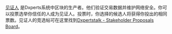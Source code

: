 [见证人](introduction/blockproducer) 是Dxperts系统中区块的生产者。他们验证交易数据并维护网络安全。你可以投票选举你信任的人成为见证人。投票时，你选择的候选人将获得你投出的相同票数。见证人的竞选帖可在这里找到[Dxpertstalk - Stakeholder Proposals Board](https://dxpertscommunity.com)。
